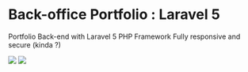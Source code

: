 Back-office Portfolio : Laravel 5
=====================

Portfolio Back-end with Laravel 5 PHP Framework
Fully responsive and secure (kinda ?)

![](http://i.imgur.com/a4dIZW8.png)
![](http://i.imgur.com/rIRQHpM.png)
